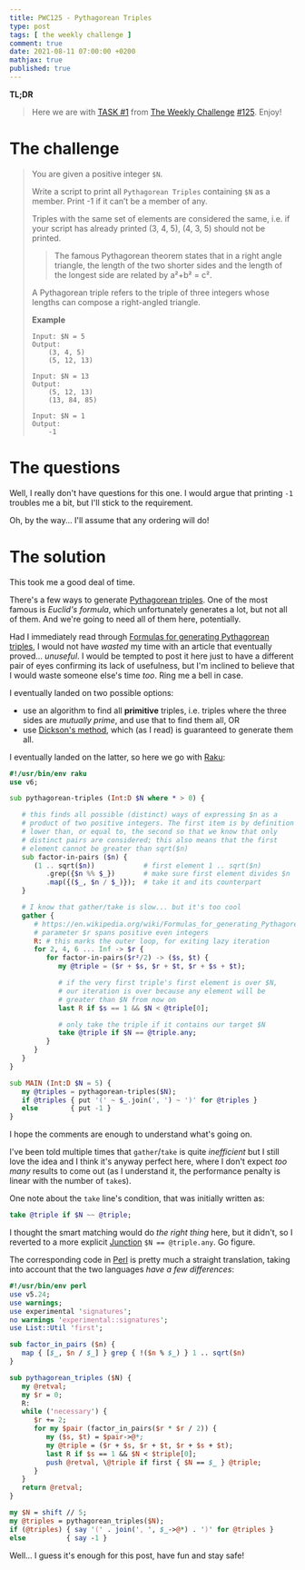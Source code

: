 ```yaml
---
title: PWC125 - Pythagorean Triples
type: post
tags: [ the weekly challenge ]
comment: true
date: 2021-08-11 07:00:00 +0200
mathjax: true
published: true
---
```


**TL;DR**

> Here we are with [TASK #1][] from [The Weekly Challenge][]
> [#125][]. Enjoy!

# The challenge

> You are given a positive integer `$N`.
> 
> Write a script to print all `Pythagorean Triples` containing `$N` as a
> member. Print -1 if it can’t be a member of any.
> 
> Triples with the same set of elements are considered the same, i.e. if
> your script has already printed (3, 4, 5), (4, 3, 5) should not be
> printed.
> 
>> The famous Pythagorean theorem states that in a right angle
>> triangle, the length of the two shorter sides and the length of the
>> longest side are related by a²+b² = c².
> 
> A Pythagorean triple refers to the triple of three integers whose
> lengths can compose a right-angled triangle.
> 
> **Example**
>
>     Input: $N = 5
>     Output:
>         (3, 4, 5)
>         (5, 12, 13)
> 
>     Input: $N = 13
>     Output:
>         (5, 12, 13)
>         (13, 84, 85)
> 
>     Input: $N = 1
>     Output:
>         -1

# The questions

Well, I really don't have questions for this one. I would argue that
printing `-1` troubles me a bit, but I'll stick to the requirement.

Oh, by the way... I'll assume that any ordering will do!

# The solution

This took me a good deal of time.

There's a few ways to generate [Pythagorean triples][]. One of the most
famous is *Euclid's formula*, which unfortunately generates a lot, but
not all of them. And we're going to need all of them here, potentially.

Had I immediately read through [Formulas for generating Pythagorean
triples][formulas], I would not have *wasted* my time with an article
that eventually proved... *unuseful*. I would be tempted to post it here
just to have a different pair of eyes confirming its lack of usefulness,
but I'm inclined to believe that I would waste someone else's time
*too*. Ring me a bell in case.

I eventually landed on two possible options:

- use an algorithm to find all **primitive** triples, i.e. triples where
  the three sides are *mutually prime*, and use that to find them all,
  OR
- use [Dickson's method][dickson], which (as I read) is guaranteed to
  generate them all.

I eventually landed on the latter, so here we go with [Raku][]:

```raku
#!/usr/bin/env raku
use v6;

sub pythagorean-triples (Int:D $N where * > 0) {

   # this finds all possible (distinct) ways of expressing $n as a
   # product of two positive integers. The first item is by definition
   # lower than, or equal to, the second so that we know that only
   # distinct pairs are considered; this also means that the first
   # element cannot be greater than sqrt($n)
   sub factor-in-pairs ($n) {
      (1 .. sqrt($n))            # first element 1 .. sqrt($n)
         .grep({$n %% $_})       # make sure first element divides $n
         .map({($_, $n / $_)});  # take it and its counterpart
   }

   # I know that gather/take is slow... but it's too cool
   gather {
      # https://en.wikipedia.org/wiki/Formulas_for_generating_Pythagorean_triples#Dickson's_method
      # parameter $r spans positive even integers
      R: # this marks the outer loop, for exiting lazy iteration
      for 2, 4, 6 ... Inf -> $r {
         for factor-in-pairs($r²/2) -> ($s, $t) {
            my @triple = ($r + $s, $r + $t, $r + $s + $t);

            # if the very first triple's first element is over $N,
            # our iteration is over because any element will be
            # greater than $N from now on
            last R if $s == 1 && $N < @triple[0];

            # only take the triple if it contains our target $N
            take @triple if $N == @triple.any;
         }
      }
   }
}

sub MAIN (Int:D $N = 5) {
   my @triples = pythagorean-triples($N);
   if @triples { put '(' ~ $_.join(', ') ~ ')' for @triples }
   else        { put -1 }
}
```

I hope the comments are enough to understand what's going on.

I've been told multiple times that `gather`/`take` is quite
*inefficient* but I still love the idea and I think it's anyway perfect
here, where I don't expect *too many* results to come out (as I
understand it, the performance penalty is linear with the number of
`take`s).

One note about the `take` line's condition, that was initially written
as:

```raku
take @triple if $N ~~ @triple;
```

I thought the smart matching would do *the right thing* here, but it
didn't, so I reverted to a more explicit [Junction][] `$N ==
@triple.any`. Go figure.

The corresponding code in [Perl][] is pretty much a straight
translation, taking into account that the two languages *have a few
differences*:

```perl
#!/usr/bin/env perl
use v5.24;
use warnings;
use experimental 'signatures';
no warnings 'experimental::signatures';
use List::Util 'first';

sub factor_in_pairs ($n) {
   map { [$_, $n / $_] } grep { !($n % $_) } 1 .. sqrt($n)
}

sub pythagorean_triples ($N) {
   my @retval;
   my $r = 0;
   R:
   while ('necessary') {
      $r += 2;
      for my $pair (factor_in_pairs($r * $r / 2)) {
         my ($s, $t) = $pair->@*;
         my @triple = ($r + $s, $r + $t, $r + $s + $t);
         last R if $s == 1 && $N < $triple[0];
         push @retval, \@triple if first { $N == $_ } @triple;
      }
   }
   return @retval;
}

my $N = shift // 5;
my @triples = pythagorean_triples($N);
if (@triples) { say '(' . join(', ', $_->@*) . ')' for @triples }
else          { say -1 }
```

Well... I guess it's enough for this post, have fun and stay safe!

[The Weekly Challenge]: https://theweeklychallenge.org/
[#125]: https://theweeklychallenge.org/blog/perl-weekly-challenge-125/
[TASK #1]: https://theweeklychallenge.org/blog/perl-weekly-challenge-125/#TASK1
[Perl]: https://www.perl.org/
[Raku]: https://raku.org/
[Pythagorean triples]: https://en.wikipedia.org/wiki/Pythagorean_triple
[formulas]: https://en.wikipedia.org/wiki/Formulas_for_generating_Pythagorean_triples
[dickson]: https://en.wikipedia.org/wiki/Formulas_for_generating_Pythagorean_triples#Dickson's_method
[Junction]: https://docs.raku.org/type/Junction
